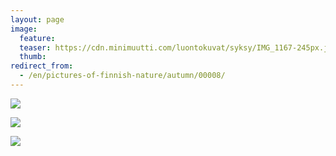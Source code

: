 ```yaml
---
layout: page
image:
  feature:
  teaser: https://cdn.minimuutti.com/luontokuvat/syksy/IMG_1167-245px.jpg
  thumb:
redirect_from:
  - /en/pictures-of-finnish-nature/autumn/00008/
---
```


![](https://cdn.minimuutti.com/luontokuvat/syksy/IMG_1170-800px.jpg)

![](https://cdn.minimuutti.com/luontokuvat/syksy/IMG_1176-800px.jpg)

![](https://cdn.minimuutti.com/luontokuvat/syksy/IMG_1167-800px.jpg)
